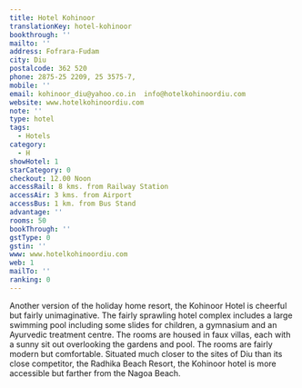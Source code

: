 ```yaml
---
title: Hotel Kohinoor
translationKey: hotel-kohinoor
bookthrough: ''
mailto: ''
address: Fofrara-Fudam
city: Diu
postalcode: 362 520
phone: 2875-25 2209, 25 3575-7,
mobile: ''
email: kohinoor_diu@yahoo.co.in  info@hotelkohinoordiu.com
website: www.hotelkohinoordiu.com
note: ''
type: hotel
tags:
  - Hotels
category:
  - H
showHotel: 1
starCategory: 0
checkout: 12.00 Noon
accessRail: 8 kms. from Railway Station
accessAir: 3 kms. from Airport
accessBus: 1 km. from Bus Stand
advantage: ''
rooms: 50
bookThrough: ''
gstType: 0
gstin: ''
www: www.hotelkohinoordiu.com
web: 1
mailTo: ''
ranking: 0
---
```







Another version of the holiday home resort, the  Kohinoor Hotel is cheerful but fairly unimaginative.     The fairly sprawling hotel complex includes a large swimming pool including some slides for children, a gymnasium and an Ayurvedic treatment centre.     The rooms are housed in faux villas, each with a sunny sit out overlooking the gardens and pool. The rooms are fairly modern but comfortable.     Situated much closer to the sites of Diu than its close competitor, the Radhika Beach Resort, the Kohinoor hotel is more accessible but farther from the Nagoa Beach.